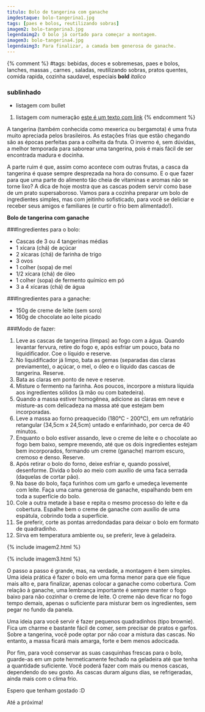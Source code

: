 ```yaml
---
titulo: Bolo de tangerina com ganache
imgdestaque: bolo-tangerina1.jpg
tags: [paes e bolos, reutilizando sobras]
imagem2: bolo-tangerina3.jpg
legendaimg2: O bolo já cortado para começar a montagem.
imagem3: bolo-tangerina4.jpg
legendaimg3: Para finalizar, a camada bem generosa de ganache.
---
```

{% comment %}
#tags: bebidas, doces e sobremesas, paes e bolos, lanches, massas , carnes , saladas, reutilizando sobras, pratos quentes, comida rapida, cozinha saudavel, especiais
**bold**
*italico*
### sublinhado
* listagem com bullet
1. listagem com numeração
[este é um texto com link](https://www.enderecodolink.com)
{% endcomment %}

A tangerina (também conhecida como mexerica ou bergamota) é uma fruta muito apreciada pelos brasileiros. As estações frias que estão chegando são as épocas perfeitas para a colheita da fruta. O inverno é, sem dúvidas, a melhor temporada para saborear uma tangerina, pois é mais fácil de ser encontrada madura e docinha. 

A parte ruim é que, assim como acontece com outras frutas, a casca da tangerina é quase sempre desprezada na hora do consumo. E o que fazer para que uma parte do alimento tão cheia de vitaminas e aromas não se torne lixo? A dica de hoje mostra que as cascas podem servir como base de um prato supersaboroso. Vamos para a cozinha preparar um bolo de ingredientes simples, mas com jeitinho sofisticado, para você se deliciar e receber seus amigos e familiares (e curtir o frio bem alimentado!).

**Bolo de tangerina com ganache**

###Ingredientes para o bolo:

* Cascas de 3 ou 4 tangerinas médias
* 1 xícara (chá) de açúcar
* 2 xícaras (chá) de farinha de trigo 
* 3 ovos
* 1 colher (sopa) de mel
* 1/2 xícara (chá) de óleo
* 1 colher (sopa) de fermento químico em pó
* 3 a 4 xícaras (chá) de água

###Ingredientes para a ganache:

* 150g de creme de leite (sem soro)
* 160g de chocolate ao leite picado

###Modo de fazer:

1. Leve as cascas de tangerina (limpas) ao fogo com a água. Quando levantar fervura, retire do fogo e, após esfriar um pouco, bata no liquidificador. Coe o líquido e reserve.
2. No liquidificador já limpo, bata as gemas (separadas das claras previamente), o açúcar, o mel, o óleo e o líquido das cascas de tangerina. Reserve.
3. Bata as claras em ponto de neve e reserve. 
4. Misture o fermento na farinha. Aos poucos, incorpore a mistura líquida aos ingredientes sólidos (à mão ou com batedeira).
5. Quando a massa estiver homogênea, adicione as claras em neve e misture-as com delicadeza na massa até que estejam bem incorporadas.
6. Leve a massa ao forno preaquecido (180°C - 200°C), em um refratário retangular (34,5cm x 24,5cm) untado e enfarinhado, por cerca de 40 minutos. 
7. Enquanto o bolo estiver assando, leve o creme de leite e o chocolate ao fogo bem baixo, sempre mexendo, até que os dois ingredientes estejam bem incorporados, formando um creme (ganache) marrom escuro, cremoso e denso. Reserve.
8. Após retirar o bolo do forno, deixe esfriar e, quando possível, desenforme. Divida o bolo ao meio com auxílio de uma faca serrada (daquelas de cortar pão).
9. Na base do bolo, faça furinhos com um garfo e umedeça levemente com leite. Faça uma cama generosa de ganache, espalhando bem em toda a superfície do bolo. 
10. Cole a outra metade à base e repita o mesmo processo do leite e da cobertura. Espalhe bem o creme de ganache com auxílio de uma espátula, cobrindo toda a superfície.
11. Se preferir, corte as pontas arredondadas para deixar o bolo em formato de quadradinho. 
12. Sirva em temperatura ambiente ou, se preferir, leve à geladeira. 

{% include imagem2.html %}

{% include imagem3.html %}

O passo a passo é grande, mas, na verdade, a montagem é bem simples. Uma ideia prática é fazer o bolo em uma forma menor para que ele fique mais alto e, para finalizar, apenas colocar a ganache como cobertura. Com relação à ganache, uma lembrança importante é sempre manter o fogo baixo para não cozinhar o creme de leite. O creme não deve ficar no fogo tempo demais, apenas o suficiente para misturar bem os ingredientes, sem pegar no fundo da panela. 

Uma ideia para você servir é fazer pequenos quadradinhos (tipo brownie). Fica um charme e bastante fácil de comer, sem precisar de pratos e garfos. Sobre a tangerina, você pode optar por não coar a mistura das cascas. No entanto, a massa ficará mais amarga, forte e bem menos adocicada. 

Por fim, para você conservar as suas casquinhas frescas para o bolo, guarde-as em um pote hermeticamente fechado na geladeira até que tenha a quantidade suficiente. Você poderá fazer com mais ou menos cascas, dependendo do seu gosto. As cascas duram alguns dias, se refrigeradas, ainda mais com o clima frio.

Espero que tenham gostado :D

Até a próxima!